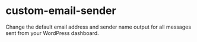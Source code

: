 # custom-email-sender
Change the default email address and sender name output for all messages sent from your WordPress dashboard.
